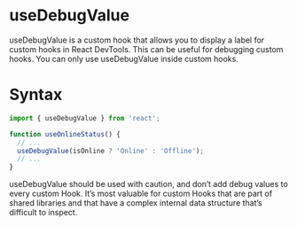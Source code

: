 # useDebugValue

useDebugValue is a custom hook that allows you to display a label for custom hooks in React DevTools. This can be useful for debugging custom hooks. You can only use useDebugValue inside custom hooks.

# Syntax
```javascript
import { useDebugValue } from 'react';

function useOnlineStatus() {
  // ...
  useDebugValue(isOnline ? 'Online' : 'Offline');
  // ...
}
```

useDebugValue should be used with caution, and don’t add debug values to every custom Hook. It’s most valuable for custom Hooks that are part of shared libraries and that have a complex internal data structure that’s difficult to inspect.